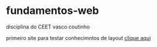# fundamentos-web
disciplina do CEET vasco coutinho

primeiro site para testar conhecimntos de layout [clique aqui](https://luisarturrangel.github.io/fundamentos-web/primeiro/index.html)
